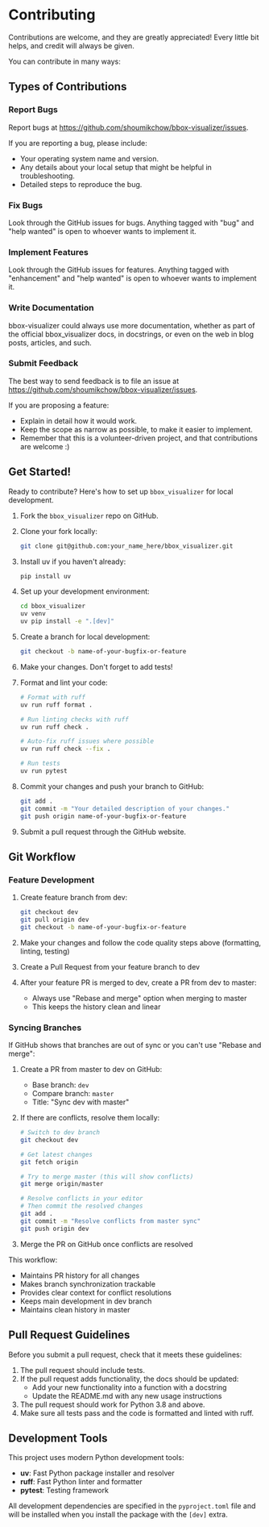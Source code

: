 # Contributing

Contributions are welcome, and they are greatly appreciated! Every little bit
helps, and credit will always be given.

You can contribute in many ways:

## Types of Contributions

### Report Bugs

Report bugs at https://github.com/shoumikchow/bbox-visualizer/issues.

If you are reporting a bug, please include:

* Your operating system name and version.
* Any details about your local setup that might be helpful in troubleshooting.
* Detailed steps to reproduce the bug.

### Fix Bugs

Look through the GitHub issues for bugs. Anything tagged with "bug" and "help
wanted" is open to whoever wants to implement it.

### Implement Features

Look through the GitHub issues for features. Anything tagged with "enhancement"
and "help wanted" is open to whoever wants to implement it.

### Write Documentation

bbox-visualizer could always use more documentation, whether as part of the
official bbox_visualizer docs, in docstrings, or even on the web in blog posts,
articles, and such.

### Submit Feedback

The best way to send feedback is to file an issue at https://github.com/shoumikchow/bbox-visualizer/issues.

If you are proposing a feature:

* Explain in detail how it would work.
* Keep the scope as narrow as possible, to make it easier to implement.
* Remember that this is a volunteer-driven project, and that contributions
  are welcome :)

## Get Started!

Ready to contribute? Here's how to set up `bbox_visualizer` for local development.

1. Fork the `bbox_visualizer` repo on GitHub.

2. Clone your fork locally:
    ```bash
    git clone git@github.com:your_name_here/bbox_visualizer.git
    ```

3. Install uv if you haven't already:
    ```bash
    pip install uv
    ```

4. Set up your development environment:
    ```bash
    cd bbox_visualizer
    uv venv
    uv pip install -e ".[dev]"
    ```

5. Create a branch for local development:
    ```bash
    git checkout -b name-of-your-bugfix-or-feature
    ```

6. Make your changes. Don't forget to add tests!

7. Format and lint your code:
    ```bash
    # Format with ruff
    uv run ruff format .
    
    # Run linting checks with ruff
    uv run ruff check .
    
    # Auto-fix ruff issues where possible
    uv run ruff check --fix .
    
    # Run tests
    uv run pytest
    ```

8. Commit your changes and push your branch to GitHub:
    ```bash
    git add .
    git commit -m "Your detailed description of your changes."
    git push origin name-of-your-bugfix-or-feature
    ```

9. Submit a pull request through the GitHub website.

## Git Workflow

### Feature Development

1. Create feature branch from dev:
    ```bash
    git checkout dev
    git pull origin dev
    git checkout -b name-of-your-bugfix-or-feature
    ```

2. Make your changes and follow the code quality steps above (formatting, linting, testing)

3. Create a Pull Request from your feature branch to dev

4. After your feature PR is merged to dev, create a PR from dev to master:
   - Always use "Rebase and merge" option when merging to master
   - This keeps the history clean and linear

### Syncing Branches

If GitHub shows that branches are out of sync or you can't use "Rebase and merge":

1. Create a PR from master to dev on GitHub:
   - Base branch: `dev`
   - Compare branch: `master`
   - Title: "Sync dev with master"

2. If there are conflicts, resolve them locally:
    ```bash
    # Switch to dev branch
    git checkout dev
    
    # Get latest changes
    git fetch origin
    
    # Try to merge master (this will show conflicts)
    git merge origin/master
    
    # Resolve conflicts in your editor
    # Then commit the resolved changes
    git add .
    git commit -m "Resolve conflicts from master sync"
    git push origin dev
    ```

3. Merge the PR on GitHub once conflicts are resolved

This workflow:
- Maintains PR history for all changes
- Makes branch synchronization trackable
- Provides clear context for conflict resolutions
- Keeps main development in dev branch
- Maintains clean history in master

## Pull Request Guidelines

Before you submit a pull request, check that it meets these guidelines:

1. The pull request should include tests.
2. If the pull request adds functionality, the docs should be updated:
   * Add your new functionality into a function with a docstring
   * Update the README.md with any new usage instructions
3. The pull request should work for Python 3.8 and above.
4. Make sure all tests pass and the code is formatted and linted with ruff.

## Development Tools

This project uses modern Python development tools:

* **uv**: Fast Python package installer and resolver
* **ruff**: Fast Python linter and formatter
* **pytest**: Testing framework

All development dependencies are specified in the `pyproject.toml` file and will be installed when you install the package with the `[dev]` extra.